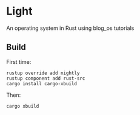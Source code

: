 # Light

An operating system in Rust using blog_os tutorials

## Build
First time:
```
rustup override add nightly
rustup component add rust-src
cargo install cargo-xbuild
```

Then:
```
cargo xbuild
```
